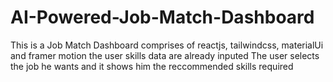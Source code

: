 # AI-Powered-Job-Match-Dashboard

This is a Job Match Dashboard comprises of reactjs, tailwindcss, materialUi and framer motion
the user skills data are already inputed
The user selects the job he wants and it shows him the reccommended skills required
